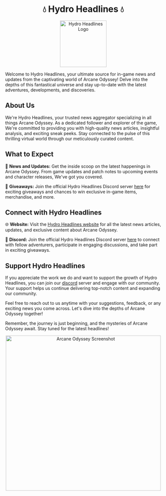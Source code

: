 <h1 align="center"> 💧 Hydro Headlines 💧 </h1>

<div align="center">
  <img src="https://hydro-headlines.github.io/static/favicon.png" alt="Hydro Headlines Logo" width="150px">
</div>

Welcome to Hydro Headlines, your ultimate source for in-game news and updates from the captivating world of Arcane Odyssey! Delve into the depths of this fantastical universe and stay up-to-date with the latest adventures, developments, and discoveries.

## About Us

We're Hydro Headlines, your trusted news aggregator specializing in all things Arcane Odyssey. As a dedicated follower and explorer of the game, We're committed to providing you with high-quality news articles, insightful analysis, and exciting sneak peeks. Stay connected to the pulse of this thrilling virtual world through our meticulously curated content.

## What to Expect

📰 **News and Updates:** Get the inside scoop on the latest happenings in Arcane Odyssey. From game updates and patch notes to upcoming events and character releases, We've got you covered.

🎁 **Giveaways:** Join the official Hydro Headlines Discord server [here](https://discord.gg/juwqQdEFJw) for exciting giveaways and chances to win exclusive in-game items, merchandise, and more.

## Connect with Hydro Headlines

🌐 **Website:** Visit the [Hydro Headlines website](https://hydro-headlines.github.com) for all the latest news articles, updates, and exclusive content about Arcane Odyssey.

💬 **Discord:** Join the official Hydro Headlines Discord server [here](https://discord.gg/juwqQdEFJw) to connect with fellow adventurers, participate in engaging discussions, and take part in exciting giveaways.

## Support Hydro Headlines

If you appreciate the work we do and want to support the growth of Hydro Headlines, you can join our [discord](https://discord.gg/juwqQdEFJw) server and engage with our community. Your support helps us continue delivering top-notch content and expanding our community.

Feel free to reach out to us anytime with your suggestions, feedback, or any exciting news you come across. Let's dive into the depths of Arcane Odyssey together!

Remember, the journey is just beginning, and the mysteries of Arcane Odyssey await. Stay tuned for the latest headlines!

<div align="center">
  <img src="https://i.ytimg.com/vi/CikboNoz5pc/maxresdefault.jpg" alt="Arcane Odyssey Screenshot" width="500px">
</div>
